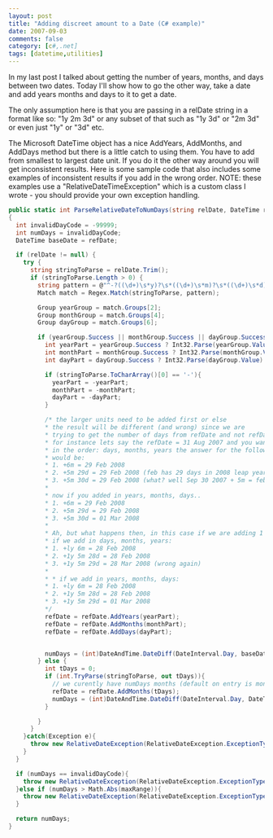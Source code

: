 ```yaml
---
layout: post
title: "Adding discreet amount to a Date (C# example)"
date: 2007-09-03
comments: false
category: [c#,.net]
tags: [datetime,utilities]
---
```

In my last post I talked about getting the number of years, months, and days
between two dates. Today I'll show how to go the other way, take a date and
add years months and days to it to get a date.

The only assumption here is that you are passing in a relDate string in a
format like so: "1y 2m 3d" or any subset of that such as "1y 3d" or "2m 3d" or
even just "1y" or "3d" etc.

The Microsoft DateTime object has a nice AddYears, AddMonths, and AddDays
method but there is a little catch to using them. You have to add from
smallest to largest date unit. If you do it the other way around you will get
inconsistent results. Here is some sample code that also includes some
examples of inconsistent results if you add in the wrong order. NOTE: these
examples use a "RelativeDateTimeException" which is a custom class I wrote -
you should provide your own exception handling.


```c#
public static int ParseRelativeDateToNumDays(string relDate, DateTime refDate, int maxRange)
{
  int invalidDayCode = -99999;
  int numDays = invalidDayCode;
  DateTime baseDate = refDate;

  if (relDate != null) {
    try {
      string stringToParse = relDate.Trim();
      if (stringToParse.Length > 0) {
        string pattern = @"^-?((\d+)\s*y)?\s*((\d+)\s*m)?\s*((\d+)\s*d)*$";
        Match match = Regex.Match(stringToParse, pattern);

        Group yearGroup = match.Groups[2];
        Group monthGroup = match.Groups[4];
        Group dayGroup = match.Groups[6];

        if (yearGroup.Success || monthGroup.Success || dayGroup.Success){
          int yearPart = yearGroup.Success ? Int32.Parse(yearGroup.Value) : 0;
          int monthPart = monthGroup.Success ? Int32.Parse(monthGroup.Value) : 0;
          int dayPart = dayGroup.Success ? Int32.Parse(dayGroup.Value) : 0;

          if (stringToParse.ToCharArray()[0] == '-'){
            yearPart = -yearPart;
            monthPart = -monthPart;
            dayPart = -dayPart;
          }

          /* the larger units need to be added first or else
          * the result will be different (and wrong) since we are
          * trying to get the number of days from refDate and not refDate+days..
          * for instance lets say the refDate = 31 Aug 2007 and you wanted to add
          * in the order: days, months, years the answer for the following scenarios
          * would be:
          * 1. +6m = 29 Feb 2008
          * 2. +5m 29d = 29 Feb 2008 (feb has 29 days in 2008 leap year and all)
          * 3. +5m 30d = 29 Feb 2008 (what? well Sep 30 2007 + 5m = feb 29 2008)
          *
          * now if you added in years, months, days..
          * 1. +6m = 29 Feb 2008
          * 2. +5m 29d = 29 Feb 2008
          * 3. +5m 30d = 01 Mar 2008
          *
          * Ah, but what happens then, in this case if we are adding 1 year + 6m?
          * if we add in days, months, years:
          * 1. +ly 6m = 28 Feb 2008
          * 2. +1y 5m 28d = 28 Feb 2008
          * 3. +1y 5m 29d = 28 Mar 2008 (wrong again)
          *
          * * if we add in years, months, days:
          * 1. +ly 6m = 28 Feb 2008
          * 2. +1y 5m 28d = 28 Feb 2008
          * 3. +1y 5m 29d = 01 Mar 2008
          */
          refDate = refDate.AddYears(yearPart);
          refDate = refDate.AddMonths(monthPart);
          refDate = refDate.AddDays(dayPart);


          numDays = (int)DateAndTime.DateDiff(DateInterval.Day, baseDate, refDate);
        } else {
          int tDays = 0;
          if (int.TryParse(stringToParse, out tDays)){
            // we curently have numDays months (default on entry is months if no specifier
            refDate = refDate.AddMonths(tDays);
            numDays = (int)DateAndTime.DateDiff(DateInterval.Day, DateTime.Now, refDate);
          }

        }
      }
    }catch(Exception e){
      throw new RelativeDateException(RelativeDateException.ExceptionType.OutOfBoundException, e.InnerException, "");
    }
  }

  if (numDays == invalidDayCode){
    throw new RelativeDateException(RelativeDateException.ExceptionType.InvalidFormatException, null, "");
  }else if (numDays > Math.Abs(maxRange)){
    throw new RelativeDateException(RelativeDateException.ExceptionType.OutOfMaxRangeException, null, "");
  }

  return numDays;
}

```
